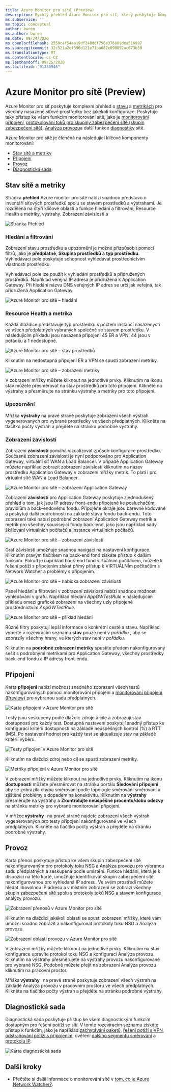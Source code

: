 ```yaml
---
title: Azure Monitor pro sítě (Preview)
description: Rychlý přehled Azure Monitor pro síť, který poskytuje komplexní přehled o stavu a metrikách pro všechny nasazené síťové prostředky bez jakékoli konfigurace.
ms.subservice: ''
ms.topic: conceptual
author: bwren
ms.author: bwren
ms.date: 09/24/2020
ms.openlocfilehash: 2559c4f54aa19df248ddf756e376809dea516997
ms.sourcegitcommit: 32c521a2ef396d121e71ba682e098092ac673b30
ms.translationtype: MT
ms.contentlocale: cs-CZ
ms.lasthandoff: 09/25/2020
ms.locfileid: "91330946"
---
```

# <a name="azure-monitor-for-networks-preview"></a>Azure Monitor pro sítě (Preview)
Azure Monitor pro síť poskytuje komplexní přehled o [stavu](https://docs.microsoft.com/azure/service-health/resource-health-checks-resource-types) a [metrikách](../platform/metrics-supported.md) pro všechny nasazené síťové prostředky bez jakékoli konfigurace.  Poskytuje taky přístup ke všem funkcím monitorování sítě, jako je [monitorování připojení](../../network-watcher/connection-monitor-preview.md), [protokolování toků pro skupiny zabezpečení sítě (skupin zabezpečení sítě)](../../network-watcher/network-watcher-nsg-flow-logging-overview.md), [Analýza provozu](../../network-watcher/traffic-analytics.md)a další funkce [diagnostiky](../../network-watcher/network-watcher-monitoring-overview.md#diagnostics) sítě.

Azure Monitor pro sítě je členěná na následující klíčové komponenty monitorování:
- [Stav sítě a metriky](#networkhealth)
- [Připojení](#connectivity)
- [Provoz](#traffic)
- [Diagnostická sada](#diagnostictoolkit)

## <a name="network-health-and-metrics"></a><a name="networkhealth"></a>Stav sítě a metriky

Stránka **přehled** Azure monitor pro sítě nabízí snadnou představu o inventáři síťových prostředků spolu se stavem prostředků a výstrahami. Je rozdělená na čtyři klíčové oblasti a funkce hledání a filtrování, Resource Health a metriky, výstrahy. Zobrazení závislostí a

![Stránka Přehled](media/network-insights-overview/overview.png)

### <a name="search-and-filtering"></a>Hledání a filtrování
Zobrazení stavu prostředku a upozornění je možné přizpůsobit pomocí filtrů, jako je **předplatné**, **Skupina prostředků** a **typ prostředku**. Vyhledávací pole poskytuje schopnost vyhledávat prostřednictvím vlastností prostředku.

Vyhledávací pole lze použít k vyhledání prostředků a přidružených prostředků. Například veřejná IP adresa je přidružená k Application Gateway. Při hledání názvu DNS veřejných IP adres se určí jak veřejná, tak přidružená Application Gateway.

![Azure Monitor pro sítě – hledání](media/network-insights-overview/search.png)


### <a name="resource-health-and-metric"></a>Resource Health a metrika
Každá dlaždice představuje typ prostředku s počtem instancí nasazených ve všech předplatných vybraných společně se stavem prostředku. V následujícím příkladu jsou nasazená připojení 45 ER a VPN, 44 jsou v pořádku a 1 nedostupné.

![Azure Monitor pro sítě – stav prostředků](media/network-insights-overview/resource-health.png)

Kliknutím na nedostupná připojení ER a VPN se spustí zobrazení metriky. 

![Azure Monitor pro sítě – zobrazení metriky](media/network-insights-overview/metric-view.png)

V zobrazení mřížky můžete kliknout na jednotlivé prvky. Kliknutím na ikonu stav můžete přesměrovat na stav prostředků pro toto připojení. Klikněte na výstrahy a přesměrujte na stránku výstrahy a metriky pro toto připojení. 

### <a name="alerts"></a>Upozornění
Mřížka **výstrahy** na pravé straně poskytuje zobrazení všech výstrah vygenerovaných pro vybrané prostředky ve všech předplatných. Klikněte na tlačítko počty výstrah a přejděte na stránku podrobné výstrahy.

### <a name="dependency-view"></a>Zobrazení závislostí
Zobrazení **závislostí** pomáhá vizualizovat způsob konfigurace prostředku. Současné zobrazení závislosti je nyní podporováno pro Application Gateway, virtuální síť WAN a Load Balancer. V případě Application Gateway můžete například zobrazit zobrazení závislostí kliknutím na název prostředku Application Gateway v zobrazení mřížky metrik. To platí i pro virtuální sítě WAN a Load Balancer.

![Azure Monitor pro sítě – zobrazení Application Gateway](media/network-insights-overview/application-gateway.png)

Zobrazení **závislostí** pro Application Gateway poskytuje zjednodušený přehled o tom, jak jsou IP adresy front-endu připojené ke posluchačům, pravidlům a back-endovému fondu. Připojené okraje jsou barevně kódované a poskytují další podrobnosti na základě stavu fondu back-endu. Toto zobrazení také nabízí podrobné zobrazení Application Gateway metrik a metrik pro všechny související fondy back-end, jako jsou například sady škálování virtuálních počítačů a instance virtuálních počítačů.

![Azure Monitor pro sítě – zobrazení závislostí](media/network-insights-overview/dependency-view.png)

Graf závislosti umožňuje snadnou navigaci na nastavení konfigurace. Kliknutím pravým tlačítkem na back-end fond získáte přístup k dalším funkcím. Pokud je například back-end fond virtuálním počítačem, můžete k řešení potíží s připojením získat přímý přístup k VIRTUÁLNÍm počítačům s Network Watcher a problémy s připojením.

![Azure Monitor pro sítě – nabídka zobrazení závislostí](media/network-insights-overview/dependency-view-menu.png)

Panel hledání a filtrování v zobrazení závislostí nabízí snadnou možnost vyhledávání v grafu. Například hledání *AppGWTestRule* v následujícím příkladu omezí grafické zobrazení na všechny uzly připojené prostřednictvím *AppGWTestRule*.

![Azure Monitor pro sítě – příklad hledání](media/network-insights-overview/search-example.png)

Různé filtry poskytují lepší informace o konkrétní cestě a stavu. Například vyberte v rozevíracím seznamu **stav** pouze není v *pořádku* , aby se zobrazily všechny hrany, ve kterých stav není v *pořádku*.

Kliknutím na **podrobné zobrazení metriky** spustíte předem nakonfigurovaný sešit s podrobnými metrikami pro Application Gateway, všechny prostředky back-end fondu a IP adresy front-endu. 

## <a name="connectivity"></a><a name="connectivity"></a>Připojení

Karta **připojení** nabízí možnost snadného zobrazení všech testů nakonfigurovaných pomocí monitorování připojení a [monitorování připojení (Preview)](../../network-watcher/connection-monitor-preview.md) pro vybranou sadu předplatných.

![Karta připojení v Azure Monitor pro sítě](media/network-insights-overview/azure-monitor-for-networks-connectivity-tab.png)

Testy jsou seskupeny podle dlaždic zdroje a cíle a zobrazují stav dostupnosti pro každý test. Dostupná nastavení poskytují snadný přístup ke konfiguraci kritérií dostupnosti na základě neúspěšných kontrol (%) a RTT (MS). Po nastavení hodnot pro každý test se aktualizuje stav na základě kritérií výběru.

![Testy připojení v Azure Monitor pro sítě](media/network-insights-overview/azure-monitor-for-networks-connectivity-tests.png)

Kliknutím na dlaždici zdroj nebo cíl se spustí zobrazení metriky.

![Metriky připojení v Azure Monitor pro sítě](media/network-insights-overview/azure-monitor-for-networks-connectivity-metrics.png)


V zobrazení mřížky můžete kliknout na jednotlivé prvky. Kliknutím na ikonu **dostupnosti** můžete přesměrovat na stránku portálu **Sledování připojení** , aby se zobrazila chyba směrování podle topologie směrování směrování a zjištěné problémy s dopadem na konektivitu. Kliknutím na **výstrahy** přesměrujte na výstrahy a **Zkontrolujte neúspěšné procento/dobu odezvy** na stránku metriky pro vybrané monitorování připojení.

V mřížce **výstrahy**   na pravé straně najdete zobrazení všech výstrah vygenerovaných pro testy připojení nakonfigurované ve všech předplatných. Klikněte na tlačítko počty výstrah a přejděte na stránku podrobné výstrahy.

## <a name="traffic"></a><a name="traffic"></a>Provoz
Karta přenos poskytuje přístup ke všem skupin zabezpečení sítě nakonfigurovaným pro [protokoly toku NSG](../../network-watcher/network-watcher-nsg-flow-logging-overview.md) a [Analýza provozu](../../network-watcher/traffic-analytics.md) pro vybranou sadu předplatných a seskupená podle umístění. Funkce hledání, která je k dispozici na této kartě, umožňuje identifikovat skupin zabezpečení sítě nakonfigurovanou pro vyhledaná IP adresu. Ve svém prostředí můžete hledat libovolnou IP adresu a v místním zobrazení se zobrazí všechny skupin zabezpečení sítě spolu s protokoly toků NSG a stavem konfigurace analýzy provozu.

![Zobrazení přenosů v Azure Monitor pro sítě](media/network-insights-overview/azure-monitor-for-networks-traffic-view.png)

Kliknutím na dlaždici jakékoli oblasti se spustí zobrazení mřížky, které vám umožní snadno zobrazit a nakonfigurovat protokoly toku NSG a Analýza provozu.  

![Zobrazení oblasti provozu v Azure Monitor pro sítě](media/network-insights-overview/azure-monitor-for-networks-traffic-region-view.png)

V zobrazení mřížky můžete kliknout na jednotlivé prvky. Kliknutím na stav konfigurace upravíte protokol toku NSG a konfiguraci Analýza provozu. Kliknutím na výstrahy přesměrujete na výstrahy provozu nakonfigurované pro vybrané NSG. Podobně můžete přejít na zobrazení Analýza provozu kliknutím na pracovní prostor.  

Mřížka **výstrahy**   na pravé straně poskytuje zobrazení všech výstrah na základě Analýza provozu v pracovním prostoru ve všech předplatných. Klikněte na tlačítko počty výstrah a přejděte na stránku podrobné výstrahy.

## <a name="diagnostic-toolkit"></a><a name="diagnostictoolkit"></a> Diagnostická sada
Diagnostická sada poskytuje přístup ke všem diagnostickým funkcím dostupným pro řešení potíží se sítí. V tomto rozevíracím seznamu získáte přístup k funkcím, jako je například [zachytávání paketů](../../network-watcher/network-watcher-packet-capture-overview.md), [řešení potíží s VPN](../../network-watcher/network-watcher-troubleshoot-overview.md), [odstraňování potíží s připojením](../../network-watcher/network-watcher-connectivity-overview.md), ověření [dalšího segmentu směrování](../../network-watcher/network-watcher-next-hop-overview.md) a [protokolu IP](../../network-watcher/network-watcher-ip-flow-verify-overview.md).

![Karta diagnostická sada](media/network-insights-overview/azure-monitor-for-networks-diagnostic-toolkit.png)

## <a name="next-steps"></a>Další kroky

- Přečtěte si další informace o monitorování sítě v [tom, co je Azure Network Watcher?](../../network-watcher/network-watcher-monitoring-overview.md).
